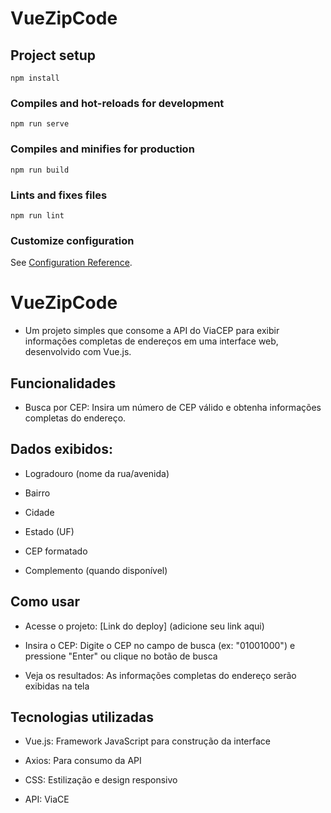 # VueZipCode

## Project setup
```
npm install
```

### Compiles and hot-reloads for development
```
npm run serve
```

### Compiles and minifies for production
```
npm run build
```

### Lints and fixes files
```
npm run lint
```

### Customize configuration
See [Configuration Reference](https://cli.vuejs.org/config/).


# VueZipCode

- Um projeto simples que consome a API do ViaCEP para exibir informações completas de endereços em uma interface web, desenvolvido com Vue.js.

## Funcionalidades
- Busca por CEP: Insira um número de CEP válido e obtenha informações completas do endereço.

## Dados exibidos:
- Logradouro (nome da rua/avenida)

- Bairro

- Cidade

- Estado (UF)

- CEP formatado

- Complemento (quando disponível)

## Como usar
- Acesse o projeto: [Link do deploy] (adicione seu link aqui)

- Insira o CEP: Digite o CEP no campo de busca (ex: "01001000") e pressione "Enter" ou clique no botão de busca

- Veja os resultados: As informações completas do endereço serão exibidas na tela

## Tecnologias utilizadas
- Vue.js: Framework JavaScript para construção da interface

- Axios: Para consumo da API

- CSS: Estilização e design responsivo

- API: ViaCE